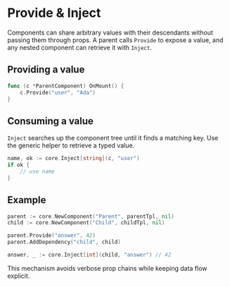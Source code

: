 # Provide & Inject

Components can share arbitrary values with their descendants without passing them through props. A parent calls `Provide` to expose a value, and any nested component can retrieve it with `Inject`.

## Providing a value

```go
func (c *ParentComponent) OnMount() {
    c.Provide("user", "Ada")
}
```

## Consuming a value

`Inject` searches up the component tree until it finds a matching key. Use the generic helper to retrieve a typed value.

```go
name, ok := core.Inject[string](c, "user")
if ok {
    // use name
}
```

## Example

```go
parent := core.NewComponent("Parent", parentTpl, nil)
child := core.NewComponent("Child", childTpl, nil)

parent.Provide("answer", 42)
parent.AddDependency("child", child)

answer, _ := core.Inject[int](child, "answer") // 42
```

This mechanism avoids verbose prop chains while keeping data flow explicit.

